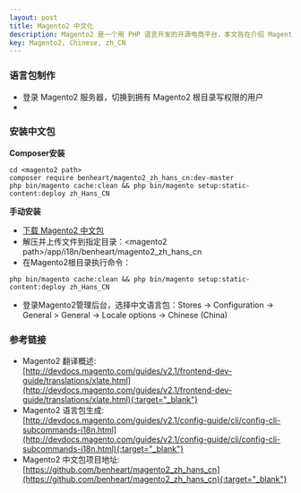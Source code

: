 ```yaml
---
layout: post
title: Magento2 中文化
description: Magento2 是一个用 PHP 语言开发的开源电商平台，本文旨在介绍 Magento2 语言包的制作以及中文包的安装流程
key: Magento2, Chinese, zh_CN
---
```


### 语言包制作
- 登录 Magento2 服务器，切换到拥有 Magento2 根目录写权限的用户
- 

### 安装中文包
**Composer安装**
```
cd <magento2 path>
composer require benheart/magento2_zh_hans_cn:dev-master
php bin/magento cache:clean && php bin/magento setup:static-content:deploy zh_Hans_CN
```
**手动安装**
- [下载 Magento2 中文包](https://github.com/benheart/magento2_zh_hans_cn/archive/master.zip)
- 解压并上传文件到指定目录：\<magento2 path\>/app/i18n/benheart/magento2_zh_hans_cn
- 在Magento2根目录执行命令：
```
php bin/magento cache:clean && php bin/magento setup:static-content:deploy zh_Hans_CN
```
- 登录Magento2管理后台，选择中文语言包：Stores -> Configuration -> General > General -> Locale options -> Chinese (China)

### 参考链接
- Magento2 翻译概述:  
[http://devdocs.magento.com/guides/v2.1/frontend-dev-guide/translations/xlate.html](http://devdocs.magento.com/guides/v2.1/frontend-dev-guide/translations/xlate.html){:target="_blank"}
- Magento2 语言包生成:  
[http://devdocs.magento.com/guides/v2.1/config-guide/cli/config-cli-subcommands-i18n.html](http://devdocs.magento.com/guides/v2.1/config-guide/cli/config-cli-subcommands-i18n.html){:target="_blank"}
- Magento2 中文包项目地址:  
[https://github.com/benheart/magento2_zh_hans_cn](https://github.com/benheart/magento2_zh_hans_cn){:target="_blank"}